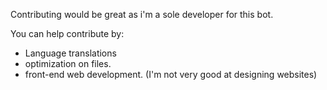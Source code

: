 Contributing would be great as i'm a sole developer for this bot.

You can help contribute by:
* Language translations
* optimization on files.
* front-end web development. (I'm not very good at designing websites)
